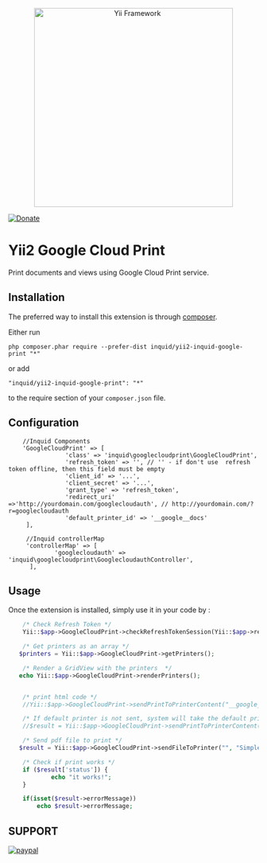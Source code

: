 <p align="center">
    <a href="http://www.yiiframework.com/" target="_blank">
        <img src="http://static.yiiframework.com/files/logo/yii.png" width="400" alt="Yii Framework" />
    </a>
</p>

[![Donate](https://img.shields.io/badge/Donate-PayPal-green.svg)](https://www.paypal.com/cgi-bin/webscr?cmd=_donations&business=contact@inquid.co&item_name=Yii2+extensions+support&item_number=22+Campaign&amount=5%2e00&currency_code=USD)


Yii2 Google Cloud Print
=======================
Print documents and views using Google Cloud Print service.

Installation
------------

The preferred way to install this extension is through [composer](http://getcomposer.org/download/).

Either run

```
php composer.phar require --prefer-dist inquid/yii2-inquid-google-print "*"
```

or add

```
"inquid/yii2-inquid-google-print": "*"
```

to the require section of your `composer.json` file.


Configuration
-----
        //Inquid Components
        'GoogleCloudPrint' => [
                    'class' => 'inquid\googlecloudprint\GoogleCloudPrint',
                    'refresh_token' => '', // '' - if don't use  refresh token offline, then this field must be empty 
                    'client_id' => '...',
                    'client_secret' => '...',
                    'grant_type' => 'refresh_token',
                    'redirect_uri' =>'http://yourdomain.com/googlecloudauth', // http://yourdomain.com/?r=googlecloudauth
                    'default_printer_id' => '__google__docs'
         ],
         
         //Inquid controllerMap
         'controllerMap' => [
                 'googlecloudauth' => 'inquid\googlecloudprint\GooglecloudauthController',
          ],
        

Usage
-----

Once the extension is installed, simply use it in your code by  :

```php
    /* Check Refresh Token */
    Yii::$app->GoogleCloudPrint->checkRefreshTokenSession(Yii::$app->request->getAbsoluteUrl());

    /* Get printers as an array */
   $printers = Yii::$app->GoogleCloudPrint->getPrinters();

    /* Render a GridView with the printers  */
   echo Yii::$app->GoogleCloudPrint->renderPrinters();


    /* print html code */
    //Yii::$app->GoogleCloudPrint->sendPrintToPrinterContent("__google__docs", "job3", "<b>boba</b>", "text/html");

    /* If default printer is not sent, system will take the default printer in the configuration file */
    //$result = Yii::$app->GoogleCloudPrint->sendPrintToPrinterContent("", "job3", "<b>boba</b>", "text/html");

    /* Send pdf file to print */
   $result = Yii::$app->GoogleCloudPrint->sendFileToPrinter("", "Simple pdf", Yii::getAlias('@vendor').'/inquid/yii2-inquid-google-print/simple.pdf', 'application/pdf');

    /* Check if print works */
    if ($result['status']) {
            echo "it works!";
    }

    if(isset($result->errorMessage))
        echo $result->errorMessage;
```

SUPPORT
-----
[![paypal](https://www.paypalobjects.com/en_US/i/btn/btn_donateCC_LG.gif)](https://www.paypal.com/cgi-bin/webscr?cmd=_donations&business=contact@inquid.co&item_name=Yii2+extensions+support&item_number=22+Campaign&amount=5%2e00&currency_code=USD)
